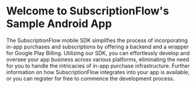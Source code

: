 # Welcome to SubscriptionFlow's Sample Android App
The SubscriptionFlow mobile SDK simplifies the process of incorporating in-app purchases and subscriptions by offering a backend and a wrapper for Google Play Billing. Utilizing our SDK, you can effortlessly develop and oversee your app business across various platforms, eliminating the need for you to handle the intricacies of in-app purchase infrastructure. Further information on how SubscriptionFlow integrates into your app is available, or you can register for free to commence the development process.
